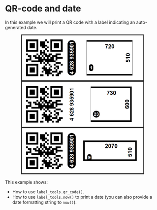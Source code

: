 # QR-code and date

In this example we will print a QR code with a label indicating an auto-generated date.

<p align='center'><img src="./screenshot.png" alt="screenshot" width='400'></p>

This example shows:

- How to use ``label_tools.qr_code()``.
- How to use ``label_tools.now()`` to print a date (you can also provide a date formatting string to ``now()``).

